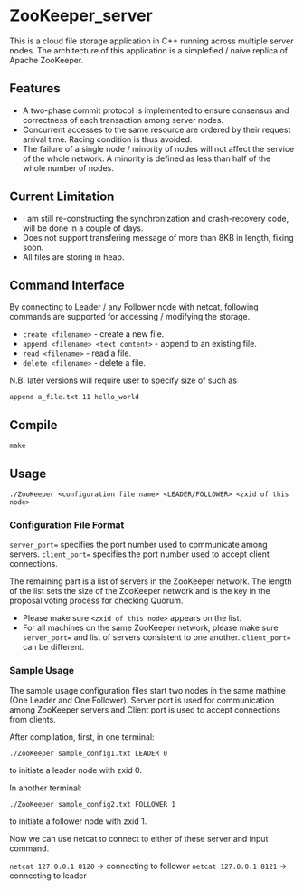 ZooKeeper_server
================

This is a cloud file storage application in C++ running across multiple server nodes. The architecture of this application is a simplefied / naive replica of Apache ZooKeeper. 

## Features

* A two-phase commit protocol is implemented to ensure consensus and correctness of each transaction among server nodes.
* Concurrent accesses to the same resource are ordered by their request arrival time. Racing condition is thus avoided. 
* The failure of a single node / minority of nodes will not affect the service of the whole network. A minority is defined as less than half of the whole number of nodes.

## Current Limitation

* I am still re-constructing the synchronization and crash-recovery code, will be done in a couple of days.
* Does not support transfering message of more than 8KB in length, fixing soon.
* All files are storing in heap.

## Command Interface

By connecting to Leader / any Follower node with netcat, following commands are supported for accessing / modifying the storage.

* ```create <filename>``` - create a new file.
* ```append <filename> <text content>``` - append to an existing file.
* ```read <filename>``` - read a file.
* ```delete <filename>``` - delete a file. 

N.B. later versions will require user to specify size of <text content> such as

```append a_file.txt 11 hello_world```

## Compile

```
make
```

## Usage

```./ZooKeeper <configuration file name> <LEADER/FOLLOWER> <zxid of this node>```

### Configuration File Format

```server_port=``` specifies the port number used to communicate among servers.
```client_port=``` specifies the port number used to accept client connections.

The remaining part is a list of servers in the ZooKeeper network. The length of the list sets the size of the ZooKeeper network and is the key in the proposal voting process for checking Quorum. 

* Please make sure ```<zxid of this node>``` appears on the list. 
* For all machines on the same ZooKeeper network, please make sure ```server_port=``` and list of servers consistent to one another. ```client_port=``` can be different.

### Sample Usage

The sample usage configuration files start two nodes in the same mathine (One Leader and One Follower). Server port is used for communication among ZooKeeper servers and Client port is used to accept connections from clients.

After compilation, first, in one terminal:

```
./ZooKeeper sample_config1.txt LEADER 0
```

to initiate a leader node with zxid 0. 

In another terminal:

```
./ZooKeeper sample_config2.txt FOLLOWER 1
``` 

to initiate a follower node with zxid 1.

Now we can use netcat to connect to either of these server and input command.

```netcat 127.0.0.1 8120``` -> connecting to follower
```netcat 127.0.0.1 8121``` -> connecting to leader

